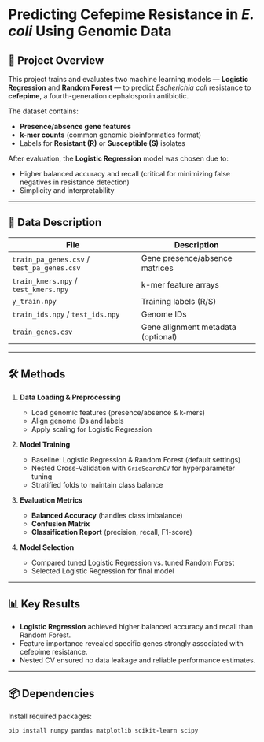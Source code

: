 # Predicting Cefepime Resistance in *E. coli* Using Genomic Data

## 📌 Project Overview
This project trains and evaluates two machine learning models — **Logistic Regression** and **Random Forest** — to predict *Escherichia coli* resistance to **cefepime**, a fourth-generation cephalosporin antibiotic.

The dataset contains:
- **Presence/absence gene features**
- **k-mer counts** (common genomic bioinformatics format)
- Labels for **Resistant (R)** or **Susceptible (S)** isolates

After evaluation, the **Logistic Regression** model was chosen due to:
- Higher balanced accuracy and recall (critical for minimizing false negatives in resistance detection)  
- Simplicity and interpretability  

---

## 📂 Data Description

| File | Description |
|------|-------------|
| `train_pa_genes.csv` / `test_pa_genes.csv` | Gene presence/absence matrices |
| `train_kmers.npy` / `test_kmers.npy` | k-mer feature arrays |
| `y_train.npy` | Training labels (R/S) |
| `train_ids.npy` / `test_ids.npy` | Genome IDs |
| `train_genes.csv` | Gene alignment metadata (optional) |

---

## 🛠 Methods

1. **Data Loading & Preprocessing**
   - Load genomic features (presence/absence & k-mers)
   - Align genome IDs and labels
   - Apply scaling for Logistic Regression

2. **Model Training**
   - Baseline: Logistic Regression & Random Forest (default settings)
   - Nested Cross-Validation with `GridSearchCV` for hyperparameter tuning
   - Stratified folds to maintain class balance

3. **Evaluation Metrics**
   - **Balanced Accuracy** (handles class imbalance)
   - **Confusion Matrix**
   - **Classification Report** (precision, recall, F1-score)

4. **Model Selection**
   - Compared tuned Logistic Regression vs. tuned Random Forest
   - Selected Logistic Regression for final model

---

## 📊 Key Results
- **Logistic Regression** achieved higher balanced accuracy and recall than Random Forest.
- Feature importance revealed specific genes strongly associated with cefepime resistance.
- Nested CV ensured no data leakage and reliable performance estimates.

---

## 📦 Dependencies

Install required packages:
```bash
pip install numpy pandas matplotlib scikit-learn scipy
